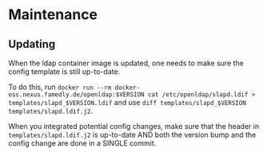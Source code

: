 # Maintenance

## Updating

When the ldap container image is updated, one needs to make
sure the config template is still up-to-date.

To do this, run `docker run --rm docker-oss.nexus.famedly.de/openldap:$VERSION cat /etc/openldap/slapd.ldif > templates/slapd_$VERSION.ldif`
and use `diff templates/slapd_$VERSION templates/slapd.ldif.j2`.

When you integrated potential config changes, make sure that the
header in `templates/slapd.ldif.j2` is up-to-date AND both the
version bump and the config change are done in a SINGLE commit.
